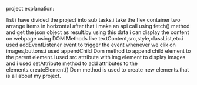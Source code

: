 project explanation:

fist i have divided the project into sub tasks.i take the flex container two arrange items in horizontal
after that i make an api call using fetch() method and get the json object as result.by using this data i can display the content on webpage using DOM Methods like textContent,src,style,classList,etc.i used addEventListener event to trigger the event whenever we clik on images,buttons.i used appendChild Dom method to append child element to the parent element.i used src attribute with img element to display images and i used setAttribute method to add attributes to the elements.createElement() Dom method is used to create new elements.that is all about my project.


